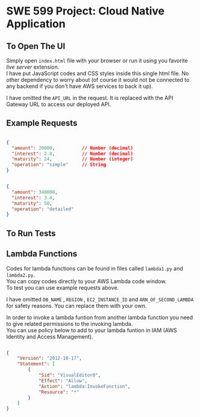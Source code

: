 # SWE 599 Project: Cloud Native Application

## To Open The UI
Simply open ` index.html ` file with your browser or run it using you favorite _live server_ extension.  
I have put JavaScript codes and CSS styles inside this single html file. No other dependency to worry about (of course it would not be connected to any backend if you don't have AWS services to back it up).  

I have omitted the ` API_URL ` in the request. It is replaced with the API Gateway URL to access our deployed API. 

## Example Requests

```json 

{
  "amount": 20000,          // Number (decimal)
  "interest": 2.8,          // Number (decimal)
  "maturity": 24,           // Number (integer)
  "operation": "simple"     // String
}

```

```json

{
  "amount": 340000,
  "interest": 3.4,
  "maturity": 50,
  "operation": "detailed"
}

```

## To Run Tests

## Lambda Functions

Codes for lambda functions can be found in files called ` lambda1.py ` and ` lambda2.py `.  
You can copy codes directly to your AWS Lambda code window.  
To test you can use example requests above.  

I have omitted `DB_NAME` , `REGION` , `EC2_INSTANCE_ID` and `ARN_OF_SECOND_LAMBDA` for safety reasons. You can replace them with your own.
  
In order to invoke a lambda funtion from another lambda function you need to give related permissions to the invoking lambda.  
You can use policy below to add to your lambda funtion in IAM (AWS Identity and Access Management).

```json

{
    "Version": "2012-10-17",
    "Statement": [
        {
            "Sid": "VisualEditor0",
            "Effect": "Allow",
            "Action": "lambda:InvokeFunction",
            "Resource": "*"
        }
    ]
}

```
